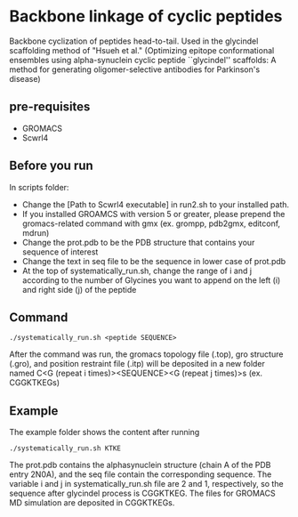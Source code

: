 # Backbone linkage of cyclic peptides
Backbone cyclization of peptides head-to-tail. 
Used in the glycindel scaffolding method of "Hsueh et al." (Optimizing epitope conformational ensembles using alpha-synuclein cyclic peptide ``glycindel'' scaffolds: A method for generating oligomer-selective antibodies for Parkinson's disease)

## pre-requisites
* GROMACS
* Scwrl4

## Before you run
In scripts folder:
* Change the [Path to Scwrl4 executable] in run2.sh to your installed path.
* If you installed GROAMCS with version 5 or greater, please prepend the gromacs-related command with gmx (ex. grompp, pdb2gmx, editconf, mdrun)
* Change the prot.pdb to be the PDB structure that contains your sequence of interest
* Change the text in seq file to be the sequence in lower case of prot.pdb
* At the top of systematically_run.sh, change the range of i and j according to the number of Glycines you want to append on the left (i) and right side (j) of the peptide

## Command
```
./systematically_run.sh <peptide SEQUENCE>
 ```
  
After the command was run, the gromacs topology file (.top), gro structure (.gro), and position restraint file (.itp) will be deposited in a new folder named C<G (repeat i times)>\<SEQUENCE\><G (repeat j times)>s (ex. CGGKTKEGs)

## Example
The example folder shows the content after running 
 ```
./systematically_run.sh KTKE
 ```
The prot.pdb contains the alphasynuclein structure (chain A of the PDB entry 2N0A), and the seq file contain the corresponding sequence. The variable i and j in systematically_run.sh file are 2 and 1, respectively, so the sequence after glycindel process is CGGKTKEG. The files for GROMACS MD simulation are deposited in CGGKTKEGs.
